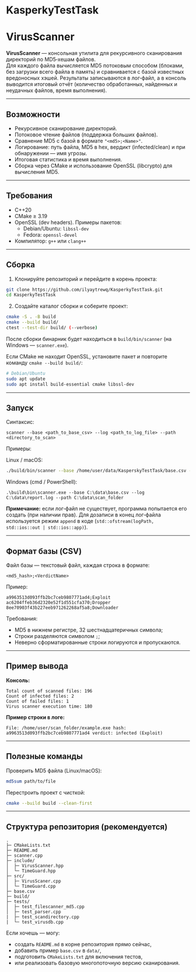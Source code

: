 # KasperkyTestTask

# VirusScanner

**VirusScanner** — консольная утилита для рекурсивного сканирования директорий по MD5‑хешам файлов.  
Для каждого файла вычисляется MD5 потоковым способом (блоками, без загрузки всего файла в память) и сравнивается с базой известных вредоносных хэшей. Результаты записываются в лог‑файл, а в консоль выводится итоговый отчёт (количество обработанных, найденных и неудачных файлов, время выполнения).

---

## Возможности

- Рекурсивное сканирование директорий.
- Потоковое чтение файлов (поддержка больших файлов).
- Сравнение MD5 с базой в формате `"<md5>;<Name>"`.
- Логирование: путь файла, MD5 в hex, вердикт (infected/clean) и при обнаружении — имя угрозы.
- Итоговая статистика и время выполнения.
- Сборка через CMake и использование OpenSSL (libcrypto) для вычисления MD5.

---

## Требования

- C++20
- CMake ≥ 3.19
- OpenSSL (dev headers). Примеры пакетов:
  - Debian/Ubuntu: `libssl-dev`
  - Fedora: `openssl-devel`
- Компилятор: `g++` или `clang++`

---

## Сборка

1. Клонируйте репозиторий и перейдите в корень проекта:
```bash
git clone https://github.com/ilyaytrewq/KasperkyTestTask.git
cd KasperkyTestTask
```

2. Создайте каталог сборки и соберите проект:
```bash
cmake -S . -B build
cmake --build build/
ctest --test-dir build/ (--verbose)
```

После сборки бинарник будет находиться в `build/bin/scanner` (на Windows — `scanner.exe`).

Если CMake не находит OpenSSL, установите пакет и повторите команду `cmake --build build/`:
```bash
# Debian/Ubuntu
sudo apt update
sudo apt install build-essential cmake libssl-dev
```

---

## Запуск

Синтаксис:
```
scanner --base <path_to_base_csv> --log <path_to_log_file> --path <directory_to_scan>
```

Примеры:

Linux / macOS:
```bash
./build/bin/scanner --base /home/user/data/KasperskyTestTask/base.csv --log /home/user/data/KasperskyTestTask/report.log --path /home/user/scan_folder
```

Windows (cmd / PowerShell):
```
.\build\bin\scanner.exe --base C:\data\base.csv --log C:\data\report.log --path C:\data\scan_folder
```

**Примечание:** если лог‑файл не существует, программа попытается его создать (при наличии прав). Для дозаписи в конец лог‑файла используется режим `append` в коде (`std::ofstream(logPath, std::ios::out | std::ios::app)`).

---

## Формат базы (CSV)

Файл базы — текстовый файл, каждая строка в формате:
```
<md5_hash>;<VerdictName>
```

Пример:
```
a9963513d093ffb2bc7ceb9807771ad4;Exploit
ac6204ffeb36d2320e52f1d551cfa370;Dropper
8ee70903f43b227eeb971262268af5a8;Downloader
```

Требования:
- MD5 в нижнем регистре, 32 шестнадцатеричных символа;
- Строки разделяются символом `;`;
- Неверно сформатированные строки логируются и пропускаются.

---

## Пример вывода

**Консоль:**
```
Total count of scanned files: 196
Count of infected files: 2
Count of failed files: 1
Virus scanner execution time: 180
```

**Пример строки в логе:**
```
File: /home/user/scan_folder/example.exe hash: a9963513d093ffb2bc7ceb9807771ad4 verdict: infected (Exploit)
```


---

## Полезные команды

Проверить MD5 файла (Linux/macOS):
```bash
md5sum path/to/file
```

Перестроить проект с чисткой:
```bash
cmake --build build --clean-first
```

---

## Структура репозитория (рекомендуется)
```
.
├─ CMakeLists.txt
├─ README.md
├─ scanner.cpp
├─ include/
│  ├─ VirusScanner.hpp
│  └─ TimeGuard.hpp
├─ src/
│  ├─ VirusScaner.cpp
│  └─ TimeGuard.cpp
├─ base.csv
├─ build/                  
├─ tests/        
│  ├─ test_filescanner_md5.cpp
│  ├─ test_parser.cpp
|  ├─ test_scandirectory.cpp
|  └─ test_virusdb.cpp
```


Если хочешь — могу:
- создать `README.md` в корне репозитория прямо сейчас,
- добавить пример `base.csv` в `data/`,
- подготовить `CMakeLists.txt` для включения тестов,
- или реализовать базовую многопоточную версию сканирования.